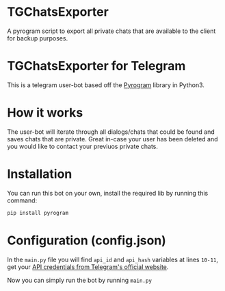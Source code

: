 # TGChatsExporter
A pyrogram script to export all private chats that are available to the client for backup purposes.


# TGChatsExporter for Telegram
This is a telegram user-bot based off the [Pyrogram](https://github.com/pyrogram/pyrogram) library in Python3. 

# How it works

The user-bot will iterate through all dialogs/chats that could be found and saves chats that are private. Great in-case your user has been deleted and you would like to contact your previuos private chats.

# Installation

You can run this bot on your own, install the required lib by running this command: 

```bash
pip install pyrogram
```

# Configuration (config.json)

In the `main.py` file you will find `api_id` and `api_hash` variables at lines `10-11`, get your [API credentials from Telegram's official website](https://my.telegram.org/auth).

Now you can simply run the bot by running `main.py`
